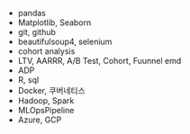 
- pandas
- Matplotlib, Seaborn
- git, github
- beautifulsoup4, selenium
- cohort analysis
- LTV, AARRR, A/B Test, Cohort, Fuunnel emd
- ADP
- R, sql
- Docker, 쿠버네티스
- Hadoop, Spark
- MLOpsPipeline
- Azure, GCP
